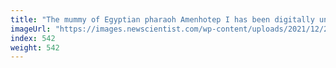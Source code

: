 ```yaml
---
title: "The mummy of Egyptian pharaoh Amenhotep I has been digitally unwrapped"
imageUrl: "https://images.newscientist.com/wp-content/uploads/2021/12/24125340/PRI_216178852.jpg?width=600"
index: 542
weight: 542
---
```

